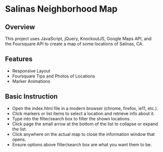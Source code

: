# Salinas Neighborhood Map

## Overview
This project uses JavaScript, jQuery, KnockoutJS, Google Maps API, and the Foursquare API to create a map of some locations of Salinas, CA.

## Features
- Responsive Layout
- Foursquare Tips and Photos of Locations
- Marker Animations

## Basic Instruction
- Open the index.html file in a modern browser (chrome, firefox, ie11, etc.).
- Click markers or list items to select a location and retrieve info about it.
- Type into the filter/search box to filter the shown locations.
- Click page the small arrow at the bottom of the list to collapse or expand the list.
- Click anywhere on the actual map to close the information window that opens.
- Ensure options above filter/search box are what you want them to be.